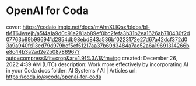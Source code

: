# OpenAI for Coda

cover: https://codaio.imgix.net/docs/mAhnXLIQsx/blobs/bl-tMT6Jwrejh/a5f4a1a9d0c91a281ab89ef0bc2fefa3b31b2ea1626ab710430f2d07763b99b996941d2854db98ebd843a536bf0223172e27d67a42dcf372d03a9a940fd13ed79d979bef5ef51217aa37b69d3484a7ac52a6a19691314266be8c44b3a2ad2e2b08786967?auto=compress&fit=crop&ar=1.91%3A1&fm=jpg
created: December 26, 2022 4:39 AM (UTC)
description: Work more effectively by incorporating AI in your Coda docs
folder: AI Systems / AI | Articles
url: https://coda.io/@coda/openai-for-coda